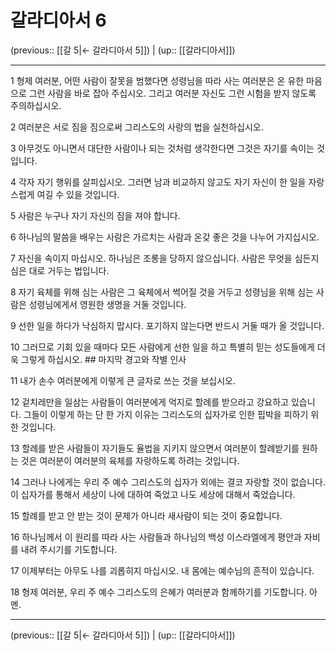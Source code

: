 # 갈라디아서 6

(previous:: [[갈 5|← 갈라디아서 5]]) | (up:: [[갈라디아서]])

***




1 
형제 여러분, 어떤 사람이 잘못을 범했다면 성령님을 따라 사는 여러분은 온 유한 마음으로 그런 사람을 바로 잡아 주십시오. 그리고 여러분 자신도 그런 시험을 받지 않도록 주의하십시오. 



2 
여러분은 서로 짐을 짐으로써 그리스도의 사랑의 법을 실천하십시오. 



3 
아무것도 아니면서 대단한 사람이나 되는 것처럼 생각한다면 그것은 자기를 속이는 것입니다. 



4 
각자 자기 행위를 살피십시오. 그러면 남과 비교하지 않고도 자기 자신이 한 일을 자랑스럽게 여길 수 있을 것입니다. 



5 
사람은 누구나 자기 자신의 짐을 져야 합니다. 



6 
하나님의 말씀을 배우는 사람은 가르치는 사람과 온갖 좋은 것을 나누어 가지십시오. 



7 
자신을 속이지 마십시오. 하나님은 조롱을 당하지 않으십니다. 사람은 무엇을 심든지 심은 대로 거두는 법입니다. 



8 
자기 육체를 위해 심는 사람은 그 육체에서 썩어질 것을 거두고 성령님을 위해 심는 사람은 성령님에게서 영원한 생명을 거둘 것입니다. 



9 
선한 일을 하다가 낙심하지 맙시다. 포기하지 않는다면 반드시 거둘 때가 올 것입니다. 



10 
그러므로 기회 있을 때마다 모든 사람에게 선한 일을 하고 특별히 믿는 성도들에게 더욱 그렇게 하십시오. ## 마지막 경고와 작별 인사 



11 
내가 손수 여러분에게 이렇게 큰 글자로 쓰는 것을 보십시오. 



12 
겉치레만을 일삼는 사람들이 여러분에게 억지로 할례를 받으라고 강요하고 있습니다. 그들이 이렇게 하는 단 한 가지 이유는 그리스도의 십자가로 인한 핍박을 피하기 위한 것입니다. 



13 
할례를 받은 사람들이 자기들도 율법을 지키지 않으면서 여러분이 할례받기를 원하는 것은 여러분이 여러분의 육체를 자랑하도록 하려는 것입니다. 



14 
그러나 나에게는 우리 주 예수 그리스도의 십자가 외에는 결코 자랑할 것이 없습니다. 이 십자가를 통해서 세상이 나에 대하여 죽었고 나도 세상에 대해서 죽었습니다. 



15 
할례를 받고 안 받는 것이 문제가 아니라 새사람이 되는 것이 중요합니다. 



16 
하나님께서 이 원리를 따라 사는 사람들과 하나님의 백성 이스라엘에게 평안과 자비를 내려 주시기를 기도합니다. 



17 
이제부터는 아무도 나를 괴롭히지 마십시오. 내 몸에는 예수님의 흔적이 있습니다. 



18 
형제 여러분, 우리 주 예수 그리스도의 은혜가 여러분과 함께하기를 기도합니다. 아멘.

***

(previous:: [[갈 5|← 갈라디아서 5]]) | (up:: [[갈라디아서]])
